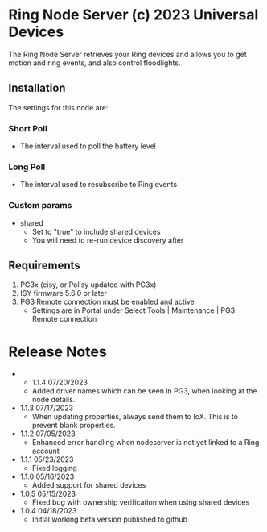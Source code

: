 
# Ring Node Server (c) 2023 Universal Devices

The Ring Node Server retrieves your Ring devices and allows you to 
get motion and ring events, and also control floodlights.

## Installation
The settings for this node are:

### Short Poll
   - The interval used to poll the battery level
### Long Poll
   - The interval used to resubscribe to Ring events

### Custom params
   - shared
     - Set to "true" to include shared devices
     - You will need to re-run device discovery after

## Requirements

1. PG3x (eisy, or Polisy updated with PG3x)
2. ISY firmware 5.6.0 or later
3. PG3 Remote connection must be enabled and active
    - Settings are in Portal under Select Tools | Maintenance | PG3 Remote connection

# Release Notes

- - 1.1.4 07/20/2023
  - Added driver names which can be seen in PG3, when looking at the node details.
- 1.1.3 07/17/2023
  - When updating properties, always send them to IoX. This is to prevent blank properties.
- 1.1.2 07/05/2023
  - Enhanced error handling when nodeserver is not yet linked to a Ring account
- 1.1.1 05/23/2023
  - Fixed logging
- 1.1.0 05/16/2023
  - Added support for shared devices
- 1.0.5 05/15/2023
  - Fixed bug with ownership verification when using shared devices
- 1.0.4 04/18/2023
  - Initial working beta version published to github
